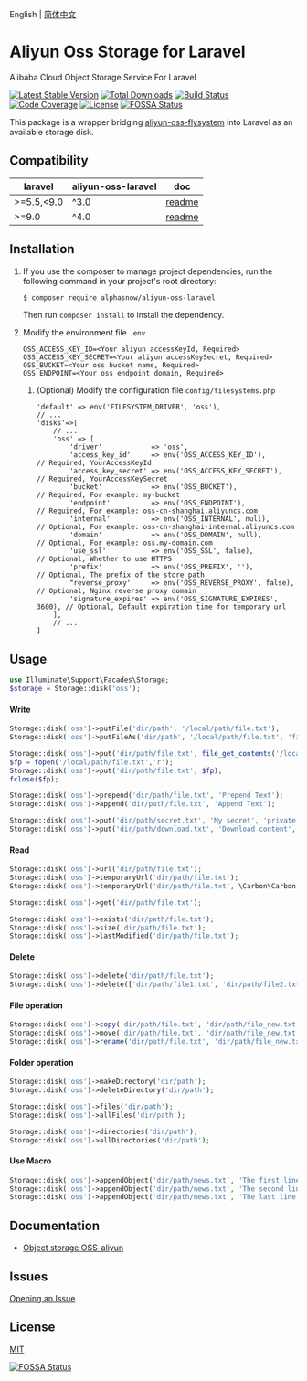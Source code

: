 English | [简体中文](README-CN.md)  

# Aliyun Oss Storage for Laravel
Alibaba Cloud Object Storage Service For Laravel

[![Latest Stable Version](https://poser.pugx.org/alphasnow/aliyun-oss-laravel/v/stable)](https://packagist.org/packages/alphasnow/aliyun-oss-laravel)
[![Total Downloads](https://poser.pugx.org/alphasnow/aliyun-oss-laravel/downloads)](https://packagist.org/packages/alphasnow/aliyun-oss-laravel)
[![Build Status](https://github.com/alphasnow/aliyun-oss-laravel/workflows/CI/badge.svg)](https://github.com/alphasnow/aliyun-oss-laravel/actions)
[![Code Coverage](https://scrutinizer-ci.com/g/alphasnow/aliyun-oss-laravel/badges/coverage.png?b=master)](https://scrutinizer-ci.com/g/alphasnow/aliyun-oss-laravel/?branch=master)
[![License](https://poser.pugx.org/alphasnow/aliyun-oss-laravel/license)](https://packagist.org/packages/alphasnow/aliyun-oss-laravel)
[![FOSSA Status](https://app.fossa.com/api/projects/git%2Bgithub.com%2Falphasnow%2Faliyun-oss-laravel.svg?type=shield)](https://app.fossa.com/projects/git%2Bgithub.com%2Falphasnow%2Faliyun-oss-laravel?ref=badge_shield)

This package is a wrapper bridging [aliyun-oss-flysystem](https://github.com/alphasnow/aliyun-oss-flysystem) into Laravel as an available storage disk.

## Compatibility
| laravel  |  aliyun-oss-laravel | doc |
| --- | --- | --- |
| \>=5.5,<9.0 | ^3.0 | [readme](https://github.com/alphasnow/aliyun-oss-laravel/blob/3.x/README.md) |
| \>=9.0 | ^4.0 | [readme](https://github.com/alphasnow/aliyun-oss-laravel/blob/master/README.md) |

## Installation
1. If you use the composer to manage project dependencies, run the following command in your project's root directory:
    ```bash
    $ composer require alphasnow/aliyun-oss-laravel
    ```
    Then run `composer install` to install the dependency.

2. Modify the environment file `.env`
    ```
    OSS_ACCESS_KEY_ID=<Your aliyun accessKeyId, Required>
    OSS_ACCESS_KEY_SECRET=<Your aliyun accessKeySecret, Required>
    OSS_BUCKET=<Your oss bucket name, Required>
    OSS_ENDPOINT=<Your oss endpoint domain, Required>
    ```

   1. (Optional) Modify the configuration file `config/filesystems.php`
       ```
       'default' => env('FILESYSTEM_DRIVER', 'oss'),
       // ...
       'disks'=>[
           // ...
           'oss' => [
               'driver'            => 'oss',
               'access_key_id'     => env('OSS_ACCESS_KEY_ID'),           // Required, YourAccessKeyId
               'access_key_secret' => env('OSS_ACCESS_KEY_SECRET'),       // Required, YourAccessKeySecret
               'bucket'            => env('OSS_BUCKET'),                  // Required, For example: my-bucket
               'endpoint'          => env('OSS_ENDPOINT'),                // Required, For example: oss-cn-shanghai.aliyuncs.com
               'internal'          => env('OSS_INTERNAL', null),          // Optional, For example: oss-cn-shanghai-internal.aliyuncs.com
               'domain'            => env('OSS_DOMAIN', null),            // Optional, For example: oss.my-domain.com
               'use_ssl'           => env('OSS_SSL', false),              // Optional, Whether to use HTTPS
               'prefix'            => env('OSS_PREFIX', ''),              // Optional, The prefix of the store path
               "reverse_proxy'     => env('OSS_REVERSE_PROXY', false),    // Optional, Nginx reverse proxy domain
               'signature_expires' => env('OSS_SIGNATURE_EXPIRES', 3600), // Optional, Default expiration time for temporary url
           ],
           // ...
       ]
       ```

## Usage
```php
use Illuminate\Support\Facades\Storage;
$storage = Storage::disk('oss');
```
#### Write
```php
Storage::disk('oss')->putFile('dir/path', '/local/path/file.txt');
Storage::disk('oss')->putFileAs('dir/path', '/local/path/file.txt', 'file.txt');

Storage::disk('oss')->put('dir/path/file.txt', file_get_contents('/local/path/file.txt'));
$fp = fopen('/local/path/file.txt','r');
Storage::disk('oss')->put('dir/path/file.txt', $fp);
fclose($fp);

Storage::disk('oss')->prepend('dir/path/file.txt', 'Prepend Text'); 
Storage::disk('oss')->append('dir/path/file.txt', 'Append Text');

Storage::disk('oss')->put('dir/path/secret.txt', 'My secret', 'private');
Storage::disk('oss')->put('dir/path/download.txt', 'Download content', ["headers" => ["Content-Disposition" => "attachment; filename=file.txt"]]);
```

#### Read
```php
Storage::disk('oss')->url('dir/path/file.txt');
Storage::disk('oss')->temporaryUrl('dir/path/file.txt');
Storage::disk('oss')->temporaryUrl('dir/path/file.txt', \Carbon\Carbon::now()->addMinutes(30));

Storage::disk('oss')->get('dir/path/file.txt'); 

Storage::disk('oss')->exists('dir/path/file.txt'); 
Storage::disk('oss')->size('dir/path/file.txt'); 
Storage::disk('oss')->lastModified('dir/path/file.txt');
```

#### Delete
```php
Storage::disk('oss')->delete('dir/path/file.txt');
Storage::disk('oss')->delete(['dir/path/file1.txt', 'dir/path/file2.txt']);
```

#### File operation
```php
Storage::disk('oss')->copy('dir/path/file.txt', 'dir/path/file_new.txt');
Storage::disk('oss')->move('dir/path/file.txt', 'dir/path/file_new.txt');
Storage::disk('oss')->rename('dir/path/file.txt', 'dir/path/file_new.txt');
```

#### Folder operation
```php
Storage::disk('oss')->makeDirectory('dir/path'); 
Storage::disk('oss')->deleteDirectory('dir/path');

Storage::disk('oss')->files('dir/path');
Storage::disk('oss')->allFiles('dir/path');

Storage::disk('oss')->directories('dir/path'); 
Storage::disk('oss')->allDirectories('dir/path'); 
```

#### Use Macro
```php
Storage::disk('oss')->appendObject('dir/path/news.txt', 'The first line paragraph.', 0);
Storage::disk('oss')->appendObject('dir/path/news.txt', 'The second line paragraph.', 25);
Storage::disk('oss')->appendObject('dir/path/news.txt', 'The last line paragraph.', 51);
```

## Documentation
- [Object storage OSS-aliyun](https://help.aliyun.com/product/31815.html)

## Issues
[Opening an Issue](https://github.com/alphasnow/aliyun-oss-laravel/issues/new)

## License
[MIT](LICENSE)

[![FOSSA Status](https://app.fossa.com/api/projects/git%2Bgithub.com%2Falphasnow%2Faliyun-oss-laravel.svg?type=large)](https://app.fossa.com/projects/git%2Bgithub.com%2Falphasnow%2Faliyun-oss-laravel?ref=badge_large)